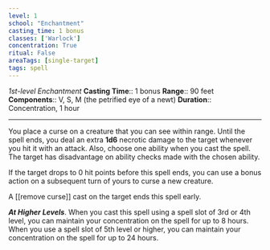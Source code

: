 ```yaml
---
level: 1
school: "Enchantment"
casting_time: 1 bonus
classes: ['Warlock']
concentration: True
ritual: False
areaTags: [single-target]
tags: spell
---
```


_1st-level Enchantment_
**Casting Time**:: 1 bonus
**Range**:: 90 feet
**Components**:: V, S, M (the petrified eye of a newt)
**Duration**:: Concentration, 1 hour

---

You place a curse on a creature that you can see within range. Until the spell ends, you deal an extra **1d6** necrotic damage to the target whenever you hit it with an attack. Also, choose one ability when you cast the spell. The target has disadvantage on ability checks made with the chosen ability.

If the target drops to 0 hit points before this spell ends, you can use a bonus action on a subsequent turn of yours to curse a new creature.

A [[remove curse]] cast on the target ends this spell early.


**_At Higher Levels_**. When you cast this spell using a spell slot of 3rd or 4th level, you can maintain your concentration on the spell for up to 8 hours. When you use a spell slot of 5th level or higher, you can maintain your concentration on the spell for up to 24 hours.


